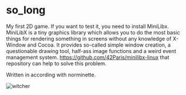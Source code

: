 # so_long

My first 2D game. If you want to test it, you need to install MiniLibx. MiniLibX is a tiny graphics library which allows you to do the most basic things for rendering something in screens without any knowledge of X-Window and Cocoa. It provides so-called simple window creation, a questionable drawing tool, half-ass image functions and a weird event management system. https://github.com/42Paris/minilibx-linux that repository can help to solve this problem. 

Written in according with norminette.

![witcher](https://user-images.githubusercontent.com/90219183/153639821-950c1ef3-c6b2-43db-b4de-97984b471fce.gif)
